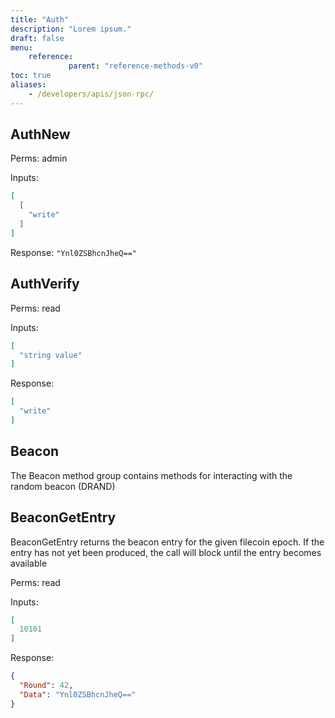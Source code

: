 ```yaml
---
title: "Auth"
description: "Lorem ipsum."
draft: false
menu:
    reference:
             parent: "reference-methods-v0"
toc: true
aliases:
    - /developers/apis/json-rpc/
---
```


## AuthNew

Perms: admin

Inputs:

```json
[
  [
    "write"
  ]
]
```

Response: `"Ynl0ZSBhcnJheQ=="`

## AuthVerify

Perms: read

Inputs:

```json
[
  "string value"
]
```

Response:

```json
[
  "write"
]
```

## Beacon

The Beacon method group contains methods for interacting with the random beacon (DRAND)

## BeaconGetEntry

BeaconGetEntry returns the beacon entry for the given filecoin epoch. If
the entry has not yet been produced, the call will block until the entry
becomes available

Perms: read

Inputs:

```json
[
  10101
]
```

Response:

```json
{
  "Round": 42,
  "Data": "Ynl0ZSBhcnJheQ=="
}
```

